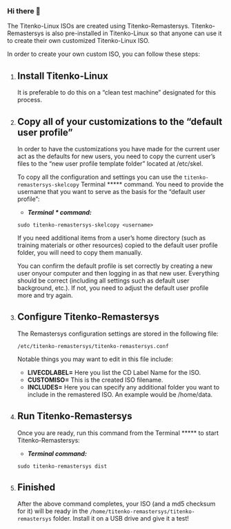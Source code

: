 ### Hi there 👋

The Titenko-Linux ISOs are created using Titenko-Remastersys. Titenko-Remastersys is also pre-installed in Titenko-Linux so that anyone can use it to create their own customized Titenko-Linux ISO.

In order to create your own custom ISO, you can follow these steps:

1.  ## Install Titenko-Linux
    
    It is preferable to do this on a “clean test machine” designated for this process.
    
2.  ## Copy all of your customizations to the “default user profile”
    
    In order to have the customizations you have made for the current user act as the defaults for new users, you need to copy the current user’s files to the “new user profile template folder” located at /etc/skel.
    
    To copy all the configuration and settings you can use the `titenko-remastersys-skelcopy` Terminal ***** command. You need to provide the username that you want to serve as the basis for the “default user profile”:
    
    -   _**Terminal * command:**_
    
    ```
    sudo titenko-remastersys-skelcopy <username>
    
    ```
    
    If you need additional items from a user’s home directory (such as training materials or other resources) copied to the default user profile folder, you will need to copy them manually.
    
    You can confirm the default profile is set correctly by creating a new user onyour computer and then logging in as that new user. Everything should be correct (including all settings such as default user background, etc.). If not, you need to adjust the default user profile more and try again.
    
3.  ## Configure Titenko-Remastersys
    
    The Remastersys configuration settings are stored in the following file:
    
    ```
    /etc/titenko-remastersys/titenko-remastersys.conf
    
    ```
    
    Notable things you may want to edit in this file include:
    
    -   **LIVECDLABEL=** Here you list the CD Label Name for the ISO.
    -   **CUSTOMISO=** This is the created ISO filename.
    -   **INCLUDES=** Here you can specify any additional folder you want to include in the remastered ISO. An example would be /home/data.
    
4.  ## Run Titenko-Remastersys
    
    Once you are ready, run this command from the Terminal ***** to start Titenko-Remastersys:
    
    -   _**Terminal command:**_
    
    ```
    sudo titenko-remastersys dist
    
    ```
    
5.  ## Finished
    
    After the above command completes, your ISO (and a md5 checksum for it) will be ready in the `/home/titenko-remastersys/titenko-remastersys` folder. Install it on a USB drive and give it a test!
